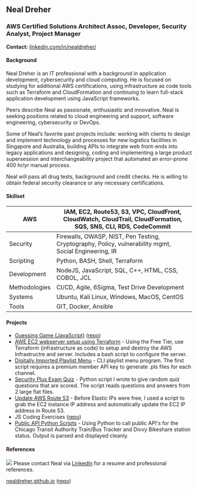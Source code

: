 ## Neal Dreher 
### AWS Certified Solutions Architect Assoc, Developer, Security Analyst, Project Manager

**Contact:** [linkedin.com/in/nealdreher/](https://www.linkedin.com/in/nealdreher/)

#### Background

Neal Dreher is an IT professional with a background in application development, cybersecurity and cloud computing. He is focused on studying for additional AWS certifications, using infrastructure as code tools such as Terraform and CloudFormation and continuing to learn full-stack application development using JavaScript frameworks.

Peers describe Neal as passionate, enthusiastic and innovative. Neal is seeking positions related to cloud engineering and support, software engineering, cybersecurity or DevOps.

Some of Neal’s favorite past projects include: working with clients to design and implement technology and processes for new logistics facilities in Singapore and Australia, building APIs to integrate web front-ends into legacy applications and designing, coding and implementing a large product supersession and interchangeability project that automated an error-prone 400 hr/yr manual process.

Neal will pass all drug tests, background and credit checks. He is willing to obtain federal security clearance or any necessary certifications.

#### Skillset

| AWS | IAM, EC2, Route53, S3, VPC, CloudFront, CloudWatch, CloudTrail, CloudFormation, SQS, SNS, CLI, RDS, CodeCommit| 
|--|--|
| Security | Firewalls, OWASP, NIST, Pen Testing, Cryptography, Policy, vulnerability mgmt, Social Engineering, IR  |
| Scripting | Python, BASH, Shell, Terraform |
| Development | NodeJS, JavaScript, SQL, C++, HTML, CSS, COBOL, JCL |
| Methodologies | CI/CD, Agile, 6Sigma, Test Drive Development |
| Systems | Ubuntu, Kali Linux, Windows, MacOS, CentOS | 
| Tools | GIT, Docker, Ansible |

#### Projects

- [Guessing Game (JavaScript)](https://nealalan.github.io/js-guessing-game/) ([repo](https://github.com/nealalan/js-guessing-game))
- [AWE EC2 webserver setup using Terraform](https://nealalan.github.io/LAB-AWS_webserver_via_terraform/) - Using the Free Tier, use Terraform (infrastructure as code) to setup and destroy the AWS Infrastructre and server. Includes a bash script to configure the server.
- [Digitally Imported Playlist Menu](https://nealalan.github.io/di.fm_playlist_menu/) - CLI playlist menu program. The first script requires a premium member API key to generate .pls files for each channel.
- [Security Plus Exam Quiz](https://nealalan.github.io/quiz-giver-sec-plus/) - Python script I wrote to give random quiz questions that are scored. The script reads questions and answers from 2 large flat files.
- [Update AWS Route 53](https://nealalan.github.io/update_route53/) - Before Elastic IPs were free, I used a script to grab the EC2 instance IP address and automatically update the EC2 IP address in Route 53.
- JS Coding Evercises ([repo](https://github.com/nealalan/code-exercises))
- [Public API Python Scripts](https://github.com/nealalan/Transportation) - Using Python to call public API's for the Chicago Transit Authority Train/Bus Tracker and Divvy Bikeshare station status. Output is parsed and displayed cleanly.

#### References

![](https://github.com/nealdreher/nealdreher.github.io/blob/master/linkedinurl.png?raw=true)
 Please contact Neal via [LinkedIn](https://www.linkedin.com/in/nealdreher/) for a resume and professional references.

[nealdreher.github.io](https://nealdreher.github.io) ([repo](https://github.com/nealdreher/nealdreher.github.io/))
